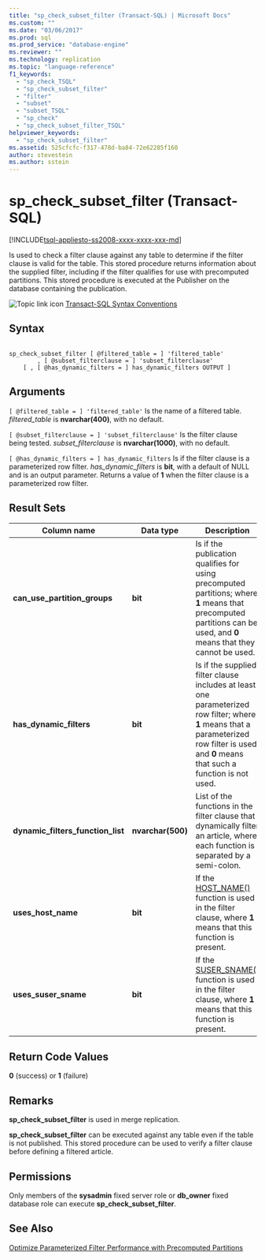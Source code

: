 ```yaml
---
title: "sp_check_subset_filter (Transact-SQL) | Microsoft Docs"
ms.custom: ""
ms.date: "03/06/2017"
ms.prod: sql
ms.prod_service: "database-engine"
ms.reviewer: ""
ms.technology: replication
ms.topic: "language-reference"
f1_keywords: 
  - "sp_check_TSQL"
  - "sp_check_subset_filter"
  - "filter"
  - "subset"
  - "subset_TSQL"
  - "sp_check"
  - "sp_check_subset_filter_TSQL"
helpviewer_keywords: 
  - "sp_check_subset_filter"
ms.assetid: 525cfcfc-f317-478d-ba84-72e62285f160
author: stevestein
ms.author: sstein
---
```

# sp_check_subset_filter (Transact-SQL)
[!INCLUDE[tsql-appliesto-ss2008-xxxx-xxxx-xxx-md](../../includes/tsql-appliesto-ss2008-xxxx-xxxx-xxx-md.md)]

  Is used to check a filter clause against any table to determine if the filter clause is valid for the table. This stored procedure returns information about the supplied filter, including if the filter qualifies for use with precomputed partitions. This stored procedure is executed at the Publisher on the database containing the publication.  
  
 ![Topic link icon](../../database-engine/configure-windows/media/topic-link.gif "Topic link icon") [Transact-SQL Syntax Conventions](../../t-sql/language-elements/transact-sql-syntax-conventions-transact-sql.md)  
  
## Syntax  
  
```  
  
sp_check_subset_filter [ @filtered_table = ] 'filtered_table'  
        , [ @subset_filterclause = ] 'subset_filterclause'  
    [ , [ @has_dynamic_filters = ] has_dynamic_filters OUTPUT ]  
```  
  
## Arguments  
`[ @filtered_table = ] 'filtered_table'`
 Is the name of a filtered table. *filtered_table* is **nvarchar(400)**, with no default.  
  
`[ @subset_filterclause = ] 'subset_filterclause'`
 Is the filter clause being tested. *subset_filterclause* is **nvarchar(1000)**, with no default.  
  
`[ @has_dynamic_filters = ] has_dynamic_filters`
 Is if the filter clause is a parameterized row filter. *has_dynamic_filters* is **bit**, with a default of NULL and is an output parameter. Returns a value of **1** when the filter clause is a parameterized row filter.  
  
## Result Sets  
  
|Column name|Data type|Description|  
|-----------------|---------------|-----------------|  
|**can_use_partition_groups**|**bit**|Is if the publication qualifies for using precomputed partitions; where **1** means that precomputed partitions can be used, and **0** means that they cannot be used.|  
|**has_dynamic_filters**|**bit**|Is if the supplied filter clause includes at least one parameterized row filter; where **1** means that a parameterized row filter is used, and **0** means that such a function is not used.|  
|**dynamic_filters_function_list**|**nvarchar(500)**|List of the functions in the filter clause that dynamically filter an article, where each function is separated by a semi-colon.|  
|**uses_host_name**|**bit**|If the [HOST_NAME()](../../t-sql/functions/host-name-transact-sql.md) function is used in the filter clause, where **1** means that this function is present.|  
|**uses_suser_sname**|**bit**|If the [SUSER_SNAME()](../../t-sql/functions/suser-sname-transact-sql.md) function is used in the filter clause, where **1** means that this function is present.|  
  
## Return Code Values  
 **0** (success) or **1** (failure)  
  
## Remarks  
 **sp_check_subset_filter** is used in merge replication.  
  
 **sp_check_subset_filter** can be executed against any table even if the table is not published. This stored procedure can be used to verify a filter clause before defining a filtered article.  
  
## Permissions  
 Only members of the **sysadmin** fixed server role or **db_owner** fixed database role can execute **sp_check_subset_filter**.  
  
## See Also  
 [Optimize Parameterized Filter Performance with Precomputed Partitions](../../relational-databases/replication/merge/parameterized-filters-optimize-for-precomputed-partitions.md)  
  
  
